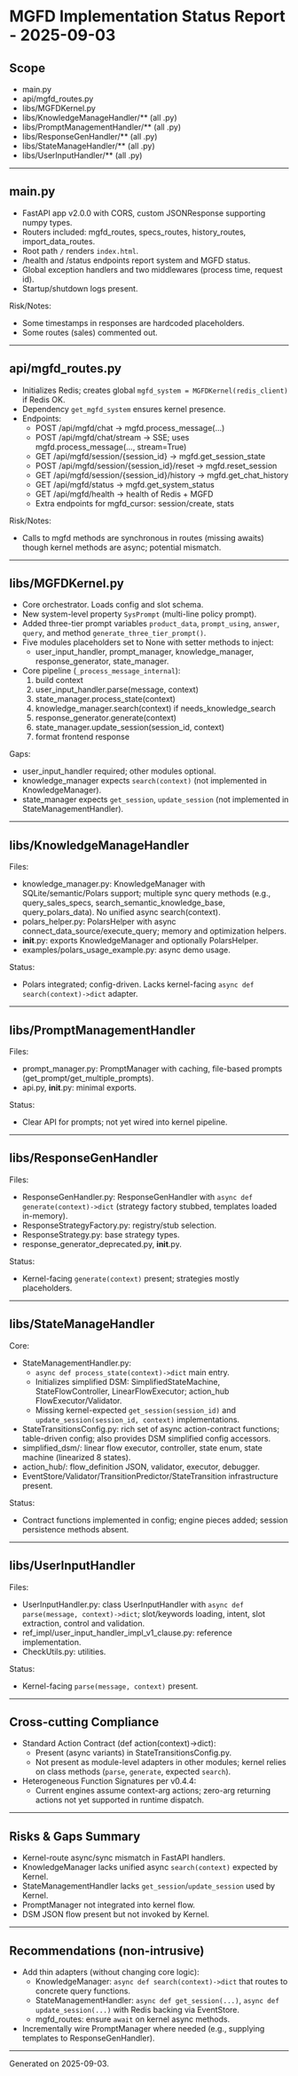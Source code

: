 # MGFD Implementation Status Report - 2025-09-03

## Scope
- main.py
- api/mgfd_routes.py
- libs/MGFDKernel.py
- libs/KnowledgeManageHandler/** (all .py)
- libs/PromptManagementHandler/** (all .py)
- libs/ResponseGenHandler/** (all .py)
- libs/StateManageHandler/** (all .py)
- libs/UserInputHandler/** (all .py)

---

## main.py
- FastAPI app v2.0.0 with CORS, custom JSONResponse supporting numpy types.
- Routers included: mgfd_routes, specs_routes, history_routes, import_data_routes.
- Root path `/` renders `index.html`.
- /health and /status endpoints report system and MGFD status.
- Global exception handlers and two middlewares (process time, request id).
- Startup/shutdown logs present.

Risk/Notes:
- Some timestamps in responses are hardcoded placeholders.
- Some routes (sales) commented out.

---

## api/mgfd_routes.py
- Initializes Redis; creates global `mgfd_system = MGFDKernel(redis_client)` if Redis OK.
- Dependency `get_mgfd_system` ensures kernel presence.
- Endpoints:
  - POST /api/mgfd/chat → mgfd.process_message(...)
  - POST /api/mgfd/chat/stream → SSE; uses mgfd.process_message(..., stream=True)
  - GET /api/mgfd/session/{session_id} → mgfd.get_session_state
  - POST /api/mgfd/session/{session_id}/reset → mgfd.reset_session
  - GET /api/mgfd/session/{session_id}/history → mgfd.get_chat_history
  - GET /api/mgfd/status → mgfd.get_system_status
  - GET /api/mgfd/health → health of Redis + MGFD
  - Extra endpoints for mgfd_cursor: session/create, stats

Risk/Notes:
- Calls to mgfd methods are synchronous in routes (missing awaits) though kernel methods are async; potential mismatch.

---

## libs/MGFDKernel.py
- Core orchestrator. Loads config and slot schema.
- New system-level property `SysPrompt` (multi-line policy prompt).
- Added three-tier prompt variables `product_data`, `prompt_using`, `answer`, `query`, and method `generate_three_tier_prompt()`.
- Five modules placeholders set to None with setter methods to inject:
  - user_input_handler, prompt_manager, knowledge_manager, response_generator, state_manager.
- Core pipeline (`_process_message_internal`):
  1) build context
  2) user_input_handler.parse(message, context)
  3) state_manager.process_state(context)
  4) knowledge_manager.search(context) if needs_knowledge_search
  5) response_generator.generate(context)
  6) state_manager.update_session(session_id, context)
  7) format frontend response

Gaps:
- user_input_handler required; other modules optional.
- knowledge_manager expects `search(context)` (not implemented in KnowledgeManager).
- state_manager expects `get_session`, `update_session` (not implemented in StateManagementHandler).

---

## libs/KnowledgeManageHandler
Files:
- knowledge_manager.py: KnowledgeManager with SQLite/semantic/Polars support; multiple sync query methods (e.g., query_sales_specs, search_semantic_knowledge_base, query_polars_data). No unified async search(context).
- polars_helper.py: PolarsHelper with async connect_data_source/execute_query; memory and optimization helpers.
- __init__.py: exports KnowledgeManager and optionally PolarsHelper.
- examples/polars_usage_example.py: async demo usage.

Status:
- Polars integrated; config-driven. Lacks kernel-facing `async def search(context)->dict` adapter.

---

## libs/PromptManagementHandler
Files:
- prompt_manager.py: PromptManager with caching, file-based prompts (get_prompt/get_multiple_prompts).
- api.py, __init__.py: minimal exports.

Status:
- Clear API for prompts; not yet wired into kernel pipeline.

---

## libs/ResponseGenHandler
Files:
- ResponseGenHandler.py: ResponseGenHandler with `async def generate(context)->dict` (strategy factory stubbed, templates loaded in-memory).
- ResponseStrategyFactory.py: registry/stub selection.
- ResponseStrategy.py: base strategy types.
- response_generator_deprecated.py, __init__.py.

Status:
- Kernel-facing `generate(context)` present; strategies mostly placeholders.

---

## libs/StateManageHandler
Core:
- StateManagementHandler.py:
  - `async def process_state(context)->dict` main entry.
  - Initializes simplified DSM: SimplifiedStateMachine, StateFlowController, LinearFlowExecutor; action_hub FlowExecutor/Validator.
  - Missing kernel-expected `get_session(session_id)` and `update_session(session_id, context)` implementations.
- StateTransitionsConfig.py: rich set of async action-contract functions; table-driven config; also provides DSM simplified config accessors.
- simplified_dsm/: linear flow executor, controller, state enum, state machine (linearized 8 states).
- action_hub/: flow_definition JSON, validator, executor, debugger.
- EventStore/Validator/TransitionPredictor/StateTransition infrastructure present.

Status:
- Contract functions implemented in config; engine pieces added; session persistence methods absent.

---

## libs/UserInputHandler
Files:
- UserInputHandler.py: class UserInputHandler with `async def parse(message, context)->dict`; slot/keywords loading, intent, slot extraction, control and validation.
- ref_impl/user_input_handler_impl_v1_clause.py: reference implementation.
- CheckUtils.py: utilities.

Status:
- Kernel-facing `parse(message, context)` present.

---

## Cross-cutting Compliance
- Standard Action Contract (def action(context)->dict):
  - Present (async variants) in StateTransitionsConfig.py.
  - Not present as module-level adapters in other modules; kernel relies on class methods (`parse`, `generate`, expected `search`).
- Heterogeneous Function Signatures per v0.4.4:
  - Current engines assume context-arg actions; zero-arg returning actions not yet supported in runtime dispatch.

---

## Risks & Gaps Summary
- Kernel-route async/sync mismatch in FastAPI handlers.
- KnowledgeManager lacks unified async `search(context)` expected by Kernel.
- StateManagementHandler lacks `get_session`/`update_session` used by Kernel.
- PromptManager not integrated into kernel flow.
- DSM JSON flow present but not invoked by Kernel.

---

## Recommendations (non-intrusive)
- Add thin adapters (without changing core logic):
  - KnowledgeManager: `async def search(context)->dict` that routes to concrete query functions.
  - StateManagementHandler: `async def get_session(...)`, `async def update_session(...)` with Redis backing via EventStore.
  - mgfd_routes: ensure `await` on kernel async methods.
- Incrementally wire PromptManager where needed (e.g., supplying templates to ResponseGenHandler).

---

Generated on 2025-09-03.
